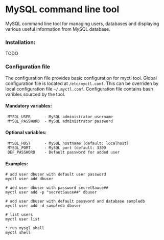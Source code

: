 # MySQL command line tool

MySQL command line tool for managing users, databases and displaying
various useful information from MySQL database.


### Installation:
TODO

### Configuration file

The configuration file provides basic configuration for myctl tool.
Global configuration file is located at `/etc/myctl.conf`. This can be
overriden by local configuration file `~/.myctl.conf`. Configuration file
contains bash varibles sourced by the tool.

#### Mandatory variables:
```
 MYSQL_USER      - MySQL administrator username
 MYSQL_PASSWORD  - MySQL administrator password
```

#### Optional variables:
```
 MYSQL_HOST      - MySQL hostname (default: localhost)
 MYSQL_PORT      - MySQL port (default: 3309
 DEF_PASSWORD    - Default password for added user
```

#### Examples:
```
# add user dbuser with default user password
myctl user add dbuser

# add user dbuser with password secretSauce##
myctl user add -p "secretSauce##" dbuser

# add user dbuser with default password and database sampledb
myctl user add -d sampledb dbuser

# list users
myctl user list

* run mysql shell
myctl shell
```
